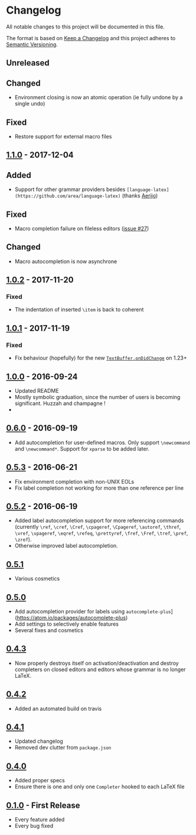 Changelog
==========
All notable changes to this project will be documented in this file.

The format is based on [Keep a Changelog](http://keepachangelog.com/) and this project adheres to
[Semantic Versioning](http://semver.org/).

## Unreleased
## Changed
  - Environment closing is now an atomic operation (ie fully undone by a single undo)

## Fixed
  - Restore support for external macro files

## [1.1.0] - 2017-12-04
[1.1.0]: https://github.com/Evpok/latex-autocomplete/compare/v1.0.2...v1.1.0
## Added
  - Support for other grammar providers besides `[language-latex](https://github.com/area/language-latex)` (thanks [Aerijo](https://github.com/Evpok/latex-autocomplete/pull/26))

## Fixed
  - Macro completion failure on fileless editors ([issue #27](https://github.com/Evpok/latex-autocomplete/issues/27))

## Changed
  - Macro autocompletion is now asynchrone

## [1.0.2] - 2017-11-20
[1.0.2]: https://github.com/Evpok/latex-autocomplete/compare/v1.0.1...v1.0.2
### Fixed
  - The indentation of inserted `\item` is back to coherent

## [1.0.1] - 2017-11-19
[1.0.1]: https://github.com/Evpok/latex-autocomplete/compare/v1.0.0...v1.0.1
### Fixed
  - Fix behaviour (hopefully) for the new [`TextBuffer.onDidChange`](https://github.com/atom/text-buffer/pull/273) on 1.23+

## [1.0.0] - 2016-09-24
[1.0.0]: https://github.com/Evpok/latex-autocomplete/compare/v0.6.0...v1.0.0
  - Updated README
  - Mostly symbolic graduation, since the number of users is becoming significant. Huzzah and champagne !
  -
## [0.6.0] - 2016-09-19
[0.6.0]: https://github.com/Evpok/latex-autocomplete/compare/v0.5.3...v0.6.0
  - Add autocompletion for user-defined macros. Only support `\newcommand` and `\newcommand*`. Support for `xparse` to be added later.

## [0.5.3] - 2016-06-21
[0.5.3]: https://github.com/Evpok/latex-autocomplete/compare/v0.5.2...v0.5.3
* Fix environment completion with non-UNIX EOLs
* Fix label completion not working for more than one reference per line

## [0.5.2] - 2016-06-19
[0.5.2]: https://github.com/Evpok/latex-autocomplete/compare/v0.5.1...v0.5.2
* Added label autocompletion support for more referencing commands (currently `\ref`, `\cref`, `\Cref`, `\cpageref`, `\Cpageref`, `\autoref`, `\thref`, `\vref`, `\vpageref`, `\eqref`, `\refeq`, `\prettyref`, `\fref`, `\Fref`, `\tref`, `\pref`, `\zref`).
* Otherwise improved label autocompletion.

## [0.5.1]
[0.5.1]: https://github.com/Evpok/latex-autocomplete/compare/v0.5.0...v0.5.1
* Various cosmetics

## [0.5.0]
[0.5.0]: https://github.com/Evpok/latex-autocomplete/compare/v0.4.3...v0.5.0
* Add autocompletion provider for labels using `autocomplete-plus`](https://atom.io/packages/autocomplete-plus)
* Add settings to selectively enable features
* Several fixes and cosmetics

## [0.4.3]
[0.4.3]: https://github.com/Evpok/latex-autocomplete/compare/v0.4.2...v0.4.3
* Now properly destroys itself on activation/deactivation and destroy completers on closed editors and editors whose grammar is no longer LaTeX.

## [0.4.2]
[0.4.2]: https://github.com/Evpok/latex-autocomplete/compare/v0.4.1...v0.4.2
* Added an automated build on travis

## [0.4.1]
[0.4.1]: https://github.com/Evpok/latex-autocomplete/compare/v0.4.0...v0.4.1
* Updated changelog
* Removed dev clutter from `package.json`

## [0.4.0]
[0.4.0]: https://github.com/Evpok/latex-autocomplete/compare/v0.1.0...v0.4.0
* Added proper specs
* Ensure there is one and only one `Completer` hooked to each LaTeX file

## [0.1.0] - First Release
[0.1.0]: https://github.com/Evpok/latex-autocomplete/compare/v1.0.0...v0.1.0
* Every feature added
* Every bug fixed
